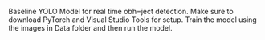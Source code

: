 Baseline YOLO Model for real time obh=ject detection.
Make sure to download PyTorch and Visual Studio Tools for setup.
Train the model using the images in Data folder and then run the model.
